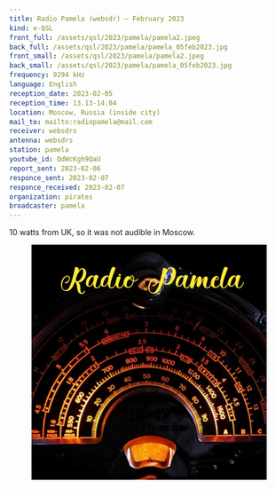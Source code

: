 ```yaml
---
title: Radio Pamela (websdr) — February 2023
kind: e-QSL
front_full: /assets/qsl/2023/pamela/pamela2.jpeg
back_full: /assets/qsl/2023/pamela/pamela_05feb2023.jpg
front_small: /assets/qsl/2023/pamela/pamela2.jpeg
back_small: /assets/qsl/2023/pamela/pamela_05feb2023.jpg
frequency: 9294 kHz
language: English
reception_date: 2023-02-05
reception_time: 13.13-14.04
location: Moscow, Russia (inside city)
mail_to: mailto:radiopamela@mail.com
receiver: websdrs
antenna: websdrs
station: pamela
youtube_id: QdWcKgh9QaU
report_sent: 2023-02-06
responce_sent: 2023-02-07
responce_received: 2023-02-07
organization: pirates
broadcaster: pamela
---
```


10 watts from UK, so it was not audible in Moscow.

<figure>
<img src="/assets/qsl/2023/pamela/pamela1.png"/>
</figure>
